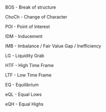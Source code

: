 BOS - Break of structure

ChoCh - Change of Character

POI - Point of Interest

IDM - Inducement

IMB - Imbalance / Fair Value Gap / Inefficiency

LG - Liquidity Grab

HTF - High Time Frame

LTF - Low Time Frame

EQ - Equilibrium

eQL - Equal Lows

eQH - Equal Highs